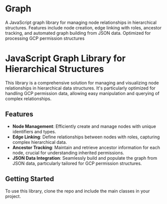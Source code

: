 # Graph
A JavaScript graph library for managing node relationships in hierarchical structures. Features include node creation, edge linking with roles, ancestor tracking, and automated graph building from JSON data. Optimized for processing GCP permission structures

# JavaScript Graph Library for Hierarchical Structures

This library is a comprehensive solution for managing and visualizing node relationships in hierarchical data structures. It's particularly optimized for handling GCP permission data, allowing easy manipulation and querying of complex relationships.

## Features

- **Node Management**: Efficiently create and manage nodes with unique identifiers and types.
- **Edge Linking**: Define relationships between nodes with roles, capturing complex hierarchical data.
- **Ancestor Tracking**: Maintain and retrieve ancestor information for each node, crucial for understanding inherited permissions.
- **JSON Data Integration**: Seamlessly build and populate the graph from JSON data, particularly tailored for GCP permission structures.

## Getting Started

To use this library, clone the repo and include the main classes in your project.
